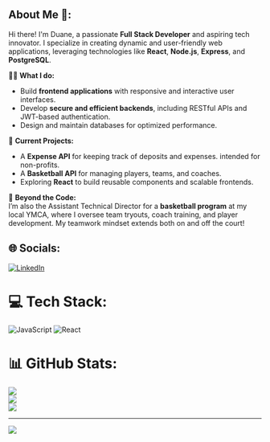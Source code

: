 ## About Me 🙌:

Hi there! I'm Duane, a passionate **Full Stack Developer** and aspiring tech innovator. I specialize in creating dynamic and user-friendly web applications, leveraging technologies like **React**, **Node.js**, **Express**, and **PostgreSQL**. 


👨‍💻 **What I do:**
- Build **frontend applications** with responsive and interactive user interfaces.
- Develop **secure and efficient backends**, including RESTful APIs and JWT-based authentication.
- Design and maintain databases for optimized performance.

📌 **Current Projects:**
- A **Expense API** for keeping track of deposits and expenses. intended for non-profits.
- A **Basketball API** for managing players, teams, and coaches.  
- Exploring **React** to build reusable components and scalable frontends.


🏀 **Beyond the Code:**  
I’m also the Assistant Technical Director for a **basketball program** at my local YMCA, where I oversee team tryouts, coach training, and player development. My teamwork mindset extends both on and off the court!




## 🌐 Socials:
[![LinkedIn](https://img.shields.io/badge/LinkedIn-%230077B5.svg?logo=linkedin&logoColor=white)](https://linkedin.com/in/duane-gero-b93552296) 

# 💻 Tech Stack:
![JavaScript](https://img.shields.io/badge/javascript-%23323330.svg?style=for-the-badge&logo=javascript&logoColor=%23F7DF1E) ![React](https://img.shields.io/badge/react-%2320232a.svg?style=for-the-badge&logo=react&logoColor=%2361DAFB)
# 📊 GitHub Stats:
![](https://github-readme-stats.vercel.app/api?username=duanegero&theme=highcontrast&hide_border=false&include_all_commits=true&count_private=false)<br/>
![](https://github-readme-streak-stats.herokuapp.com/?user=duanegero&theme=highcontrast&hide_border=false)<br/>
![](https://github-readme-stats.vercel.app/api/top-langs/?username=duanegero&theme=highcontrast&hide_border=false&include_all_commits=true&count_private=false&layout=compact)

---
[![](https://visitcount.itsvg.in/api?id=duanegero&icon=0&color=0)](https://visitcount.itsvg.in)

<!-- Proudly created with GPRM ( https://gprm.itsvg.in ) -->
